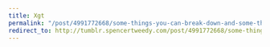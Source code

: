 ```yaml
---
title: Xgt
permalink: "/post/4991772668/some-things-you-can-break-down-and-some-things"
redirect_to: http://tumblr.spencertweedy.com/post/4991772668/some-things-you-can-break-down-and-some-things
---
```


